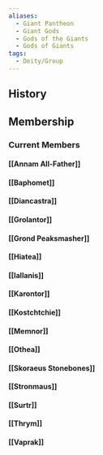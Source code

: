 ```yaml
---
aliases:
  - Giant Pantheon
  - Giant Gods
  - Gods of the Giants
  - Gods of Giants
tags:
  - Deity/Group
---
```

## History
## Membership
### Current Members
#### [[Annam All-Father]]
#### [[Baphomet]]
#### [[Diancastra]]
#### [[Grolantor]]
#### [[Grond Peaksmasher]]
#### [[Hiatea]]
#### [[Iallanis]]
#### [[Karontor]]
#### [[Kostchtchie]]
#### [[Memnor]]
#### [[Othea]]
#### [[Skoraeus Stonebones]]
#### [[Stronmaus]]
#### [[Surtr]]
#### [[Thrym]]
#### [[Vaprak]]